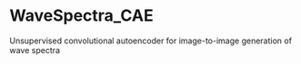 # WaveSpectra_CAE
Unsupervised convolutional autoencoder for image-to-image generation of wave spectra
